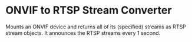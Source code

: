 # ONVIF to RTSP Stream Converter

Mounts an ONVIF device and returns all of its (specified) streams as RTSP stream objects.
It announces the RTSP streams every 1 second.
